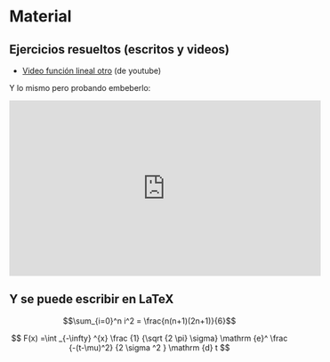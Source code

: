 <script src="https://cdn.mathjax.org/mathjax/latest/MathJax.js?config=TeX-AMS-MML_HTMLorMML" type="text/javascript"></script>

# Material

## Ejercicios resueltos (escritos y videos)

* [Video función lineal otro](https://www.youtube.com/watch?v=AoZpzAoC1Qg) (de youtube)

Y lo mismo pero probando embeberlo:

<iframe width="560" height="315" src="https://www.youtube.com/embed/AoZpzAoC1Qg" frameborder="0" allow="accelerometer; autoplay; encrypted-media; gyroscope; picture-in-picture" allowfullscreen></iframe>

## Y se puede escribir en LaTeX

$$\sum_{i=0}^n i^2 = \frac{n(n+1)(2n+1)}{6}$$

$$ F(x) =\int _{-\infty} ^{x} \frac {1} {\sqrt {2 \pi} \sigma} \mathrm {e}^ \frac {-(t-\mu)^2} {2 \sigma ^2 } \mathrm {d} t $$
